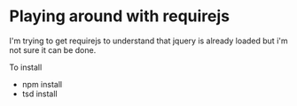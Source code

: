 # Playing around with requirejs

I'm trying to get requirejs to understand that jquery is already loaded but i'm not sure it can be done.

To install
- npm install
- tsd install

